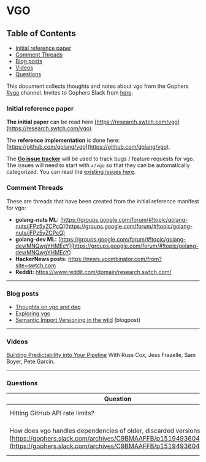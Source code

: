 # VGO

## Table of Contents

* [Initial reference paper](#initial-reference-paper)
* [Comment Threads](#comment-threads)
* [Blog posts](#blog-posts)
* [Videos](#videos)
* [Questions](#questions)

This document collects thoughts and notes about vgo from the Gophers [#vgo](https://gophers.slack.com/messages/vgo) channel. Invites to Gophers Slack from [here](https://invite.slack.golangbridge.org/).

### Initial reference paper

**The initial paper** can be read here [https://research.swtch.com/vgo](https://research.swtch.com/vgo).

The **reference implementation** is done here: [https://github.com/golang/vgo](https://github.com/golang/vgo).

The **[Go issue tracker](https://golang.org/issues)** will be used to track bugs / feature requests for vgo. The issues will need to start with ` x/vgo ` so that they can be automatically categorized. You can read the [existing issues here](https://golang.org/issues?q=is%3Aopen+is%3Aissue+milestone%3Avgo).

### Comment Threads

These are threads that have been created from the initial reference manifest for vgo:

- **golang-nuts ML:** [https://groups.google.com/forum/#!topic/golang-nuts/jFPz5yZCPcQ](https://groups.google.com/forum/#!topic/golang-nuts/jFPz5yZCPcQ)
- **golang-dev ML:** [https://groups.google.com/forum/#!topic/golang-dev/MNQwgYHMEcY](https://groups.google.com/forum/#!topic/golang-dev/MNQwgYHMEcY)
- **HackerNews posts:** https://news.ycombinator.com/from?site=swtch.com
- **Reddit:** https://www.reddit.com/domain/research.swtch.com/

***

### Blog posts

- [Thoughts on vgo and dep](https://sdboyer.io/blog/vgo-and-dep/)
- [Exploring vgo](https://www.calhoun.io/exploring-vgo/)
- [Semantic Import Versioning in the wild](http://blog.ezyang.com/2018/02/semantic-import-versioning-in-the-wild/) (blogpost)

***

### Videos

[Building Predictability into Your Pipeline](https://www.youtube.com/watch?v=sbrZfPgNmfw) With Russ Cox, Jess Frazelle, Sam Boyer, Pete Garcin.

***

### Questions

| Question | Answer |
| ------------- | ------------- |
| Hitting GitHub API rate limits? | Create a token and add it to .netrc, see [related issue](https://golang.org/issues/23955) |
| How does vgo handles dependencies of older, discarded versions [https://gophers.slack.com/archives/C9BMAAFFB/p1519493604000033](https://gophers.slack.com/archives/C9BMAAFFB/p1519493604000033) | [https://github.com/zeebo/vgo-test-version-selection](https://github.com/zeebo/vgo-test-version-selection) |
